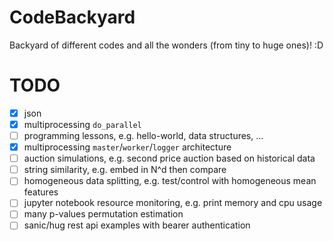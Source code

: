 # CodeBackyard

Backyard of different codes and all the wonders (from tiny to huge ones)! :D

# TODO

- [x] json
- [x] multiprocessing `do_parallel`
- [ ] programming lessons, e.g. hello-world, data structures, ...
- [x] multiprocessing `master`/`worker`/`logger` architecture
- [ ] auction simulations, e.g. second price auction based on historical data
- [ ] string similarity, e.g. embed in N^d then compare
- [ ] homogeneous data splitting, e.g. test/control with homogeneous mean features
- [ ] jupyter notebook resource monitoring, e.g. print memory and cpu usage
- [ ] many p-values permutation estimation
- [ ] sanic/hug rest api examples with bearer authentication